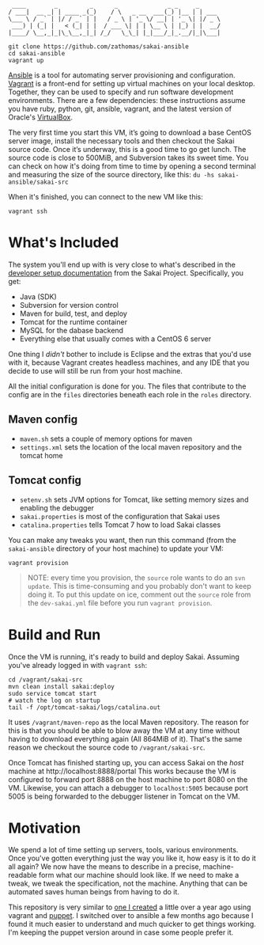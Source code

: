      ____        _         _      _              _ _     _      
    / ___|  __ _| | ____ _(_)    / \   _ __  ___(_) |__ | | ___ 
    \___ \ / _` | |/ / _` | |   / _ \ | '_ \/ __| | '_ \| |/ _ \
     ___) | (_| |   < (_| | |  / ___ \| | | \__ \ | |_) | |  __/
    |____/ \__,_|_|\_\__,_|_| /_/   \_\_| |_|___/_|_.__/|_|\___|

    git clone https://github.com/zathomas/sakai-ansible
    cd sakai-ansible
    vagrant up

[Ansible](http://www.ansible.com) is a tool for automating server provisioning and configuration. [Vagrant](http://www.vagrantup.com) is a front-end for setting up virtual machines on your local desktop. Together, they can be used to specify and run software development environments. There are a few dependencies: these instructions assume you have ruby, python, git, ansible, vagrant, and the latest version of Oracle's [VirtualBox](https://www.virtualbox.org/wiki/Downloads).

The very first time you start this VM, it’s going to download a base CentOS server image, install the necessary tools and then checkout the Sakai source code. Once it’s underway, this is a good time to go get lunch. The source code is close to 500MiB, and Subversion takes its sweet time. You can check on how it's doing from time to time by opening a second terminal and measuring the size of the source directory, like this: `du -hs sakai-ansible/sakai-src`

When it's finished, you can connect to the new VM like this:

    vagrant ssh

# What's Included
The system you'll end up with is very close to what's described in the [developer setup documentation](https://confluence.sakaiproject.org/display/BOOT/Development+Environment+Setup+Walkthrough) from the Sakai Project. Specifically, you get:

* Java (SDK)
* Subversion for version control
* Maven for build, test, and deploy
* Tomcat for the runtime container
* MySQL for the dabase backend
* Everything else that usually comes with a CentOS 6 server

One thing I _didn't_ bother to include is Eclipse and the extras that you'd use with it, because Vagrant creates headless machines, and any IDE that you decide to use will still be run from your host machine.

All the initial configuration is done for you. The files that contribute to the config are in the `files` directories beneath each role in the `roles` directory.

## Maven config
* `maven.sh` sets a couple of memory options for maven
* `settings.xml` sets the location of the local maven repository and the tomcat home

## Tomcat config
* `setenv.sh` sets JVM options for Tomcat, like setting memory sizes and enabling the debugger
* `sakai.properties` is most of the configuration that Sakai uses
* `catalina.properties` tells Tomcat 7 how to load Sakai classes

You can make any tweaks you want, then run this command (from the `sakai-ansible` directory of your host machine) to update your VM:

    vagrant provision

> NOTE: every time you provision, the `source` role wants to do an `svn update`. This is time-consuming and you probably don't want to keep doing it. To put this update on ice, comment out the `source` role from the `dev-sakai.yml` file before you run `vagrant provision`.

# Build and Run
Once the VM is running, it's ready to build and deploy Sakai. Assuming you've already logged in with `vagrant ssh`:

    cd /vagrant/sakai-src
    mvn clean install sakai:deploy
    sudo service tomcat start
    # watch the log on startup
    tail -f /opt/tomcat-sakai/logs/catalina.out

It uses `/vagrant/maven-repo` as the local Maven repository. The reason for this is that you should be able to blow away the VM at any time without having to download everything again (All 864MiB of it). That's the same reason we checkout the source code to `/vagrant/sakai-src`. 

Once Tomcat has finished starting up, you can access Sakai on the _host_ machine at http://localhost:8888/portal This works because the VM is configured to forward port 8888 on the host machine to port 8080 on the VM. Likewise, you can attach a debugger to `localhost:5005` because port 5005 is being forwarded to the debugger listener in Tomcat on the VM.

# Motivation
We spend a lot of time setting up servers, tools, various environments. Once you've gotten everything just the way you like it, how easy is it to do it all again? We now have the means to describe in a precise, machine-readable form what our machine should look like. If we need to make a tweak, we tweak the specification, not the machine. Anything that can be automated saves human beings from having to do it.

This repository is very similar to [one I created](https://github.com/zathomas/sakai-vagrant) a little over a year ago using vagrant and [puppet](https://puppetlabs.com/puppet/what-is-puppet/). I switched over to ansible a few months ago because I found it much easier to understand and much quicker to get things working. I'm keeping the puppet version around in case some people prefer it.